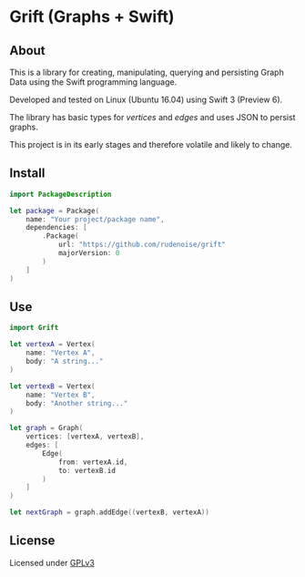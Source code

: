 # Grift (Graphs + Swift)

## About

This is a library for creating, manipulating, querying and
persisting Graph Data using the Swift programming language.

Developed and tested on Linux (Ubuntu 16.04) using Swift 3 (Preview
6).

The library has basic types for _vertices_ and _edges_ and uses
JSON to persist graphs.

This project is in its early stages and therefore volatile and
likely to change.

## Install

```swift
import PackageDescription

let package = Package(
    name: "Your project/package name",
    dependencies: [
        .Package(
            url: "https://github.com/rudenoise/grift"
            majorVersion: 0
        )
    ]
)
```

## Use

```swift
import Grift

let vertexA = Vertex(
    name: "Vertex A",
    body: "A string..."
)

let vertexB = Vertex(
    name: "Vertex B",
    body: "Another string..."
)

let graph = Graph(
    vertices: [vertexA, vertexB],
    edges: [
        Edge(
            from: vertexA.id,
            to: vertexB.id
        )
    ]
)

let nextGraph = graph.addEdge((vertexB, vertexA))
```

## License

Licensed under [GPLv3](LICENSE)
